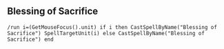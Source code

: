 ## Blessing of Sacrifice
```
/run i=(GetMouseFocus().unit) if i then CastSpellByName("Blessing of Sacrifice") SpellTargetUnit(i) else CastSpellByName("Blessing of Sacrifice") end
```